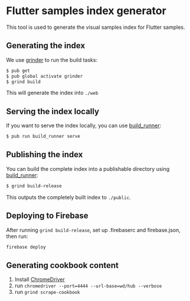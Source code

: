 # Flutter samples index generator

This tool is used to generate the visual samples index for Flutter samples.

## Generating the index

We use [grinder](https://pub.dev/packages/grinder) to run the build tasks:

```bash
$ pub get
$ pub global activate grinder
$ grind build
```

This will generate the index into `./web`

## Serving the index locally

If you want to serve the index locally, you can use
[build_runner](https://pub.dev/packages/build_runner):

```bash
$ pub run build_runner serve
```

## Publishing the index

You can build the complete index into a publishable directory using
[build_runner](https://pub.dev/packages/build_runner):

```bash
$ grind build-release
```

This outputs the completely built index to `./public`.

## Deploying to Firebase

After running `grind build-release`, set up .firebaserc and firebase.json, then
run:

```bash
firebase deploy
```

## Generating cookbook content

1. Install [ChromeDriver](https://chromedriver.chromium.org/downloads)
2. run `chromedriver --port=4444 --url-base=wd/hub --verbose`
3. run `grind scrape-cookbook`
